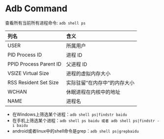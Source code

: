 # Adb Command 

查看所有当前所有进程命令: `adb shell ps`

|列名|含义|
|:---|:---|
|USER	|所属用户|
|PID Process ID|	进程 ID|
|PPID Process Parent ID	|父进程 ID|
|VSIZE Virtual Size|	进程的虚拟内存大小|
|RSS Resident Set Size	|实际驻留”在内存中”的内存大小|
|WCHAN	|休眠进程在内核中的地址|
|NAME|进程名|

-  在Windows上筛选某个进程：`adb shell ps|findstr baidu`
- 在手机上筛选某个进程：`adb shell ps baidu 或者 adb shell ps|findstr -i baidu`
- android或者linux中的shell命令是grep：`adb shell ps|grepbaidu`